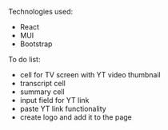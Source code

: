 Technologies used:
- React
- MUI
- Bootstrap

To do list:
- cell for TV screen with YT video thumbnail
- transcript cell
- summary cell
- input field for YT link
- paste YT link functionality
- create logo and add it to the page